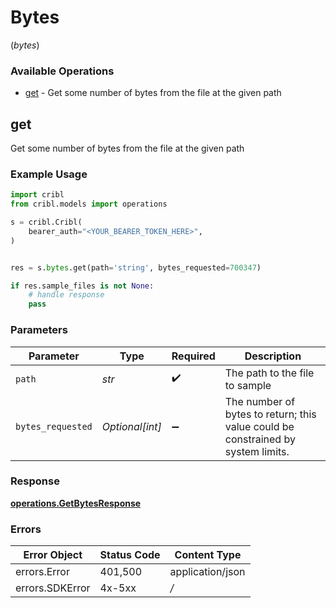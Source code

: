 # Bytes
(*bytes*)

### Available Operations

* [get](#get) - Get some number of bytes from the file at the given path

## get

Get some number of bytes from the file at the given path

### Example Usage

```python
import cribl
from cribl.models import operations

s = cribl.Cribl(
    bearer_auth="<YOUR_BEARER_TOKEN_HERE>",
)


res = s.bytes.get(path='string', bytes_requested=700347)

if res.sample_files is not None:
    # handle response
    pass
```

### Parameters

| Parameter                                                                          | Type                                                                               | Required                                                                           | Description                                                                        |
| ---------------------------------------------------------------------------------- | ---------------------------------------------------------------------------------- | ---------------------------------------------------------------------------------- | ---------------------------------------------------------------------------------- |
| `path`                                                                             | *str*                                                                              | :heavy_check_mark:                                                                 | The path to the file to sample                                                     |
| `bytes_requested`                                                                  | *Optional[int]*                                                                    | :heavy_minus_sign:                                                                 | The number of bytes to return;   this value could be constrained by system limits. |


### Response

**[operations.GetBytesResponse](../../models/operations/getbytesresponse.md)**
### Errors

| Error Object     | Status Code      | Content Type     |
| ---------------- | ---------------- | ---------------- |
| errors.Error     | 401,500          | application/json |
| errors.SDKError  | 4x-5xx           | */*              |
